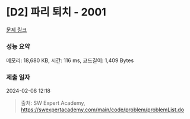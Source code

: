 # [D2] 파리 퇴치 - 2001 

[문제 링크](https://swexpertacademy.com/main/code/problem/problemDetail.do?contestProbId=AV5PzOCKAigDFAUq) 

### 성능 요약

메모리: 18,680 KB, 시간: 116 ms, 코드길이: 1,409 Bytes

### 제출 일자

2024-02-08 12:18



> 출처: SW Expert Academy, https://swexpertacademy.com/main/code/problem/problemList.do